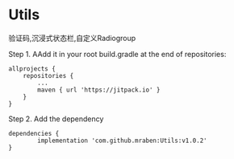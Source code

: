 
# Utils
验证码,沉浸式状态栏,自定义Radiogroup

Step 1. AAdd it in your root build.gradle at the end of repositories:

	allprojects {
		repositories {
			...
			maven { url 'https://jitpack.io' }
		}
	}
Step 2. Add the dependency

	dependencies {
	        implementation 'com.github.mraben:Utils:v1.0.2'
	}
